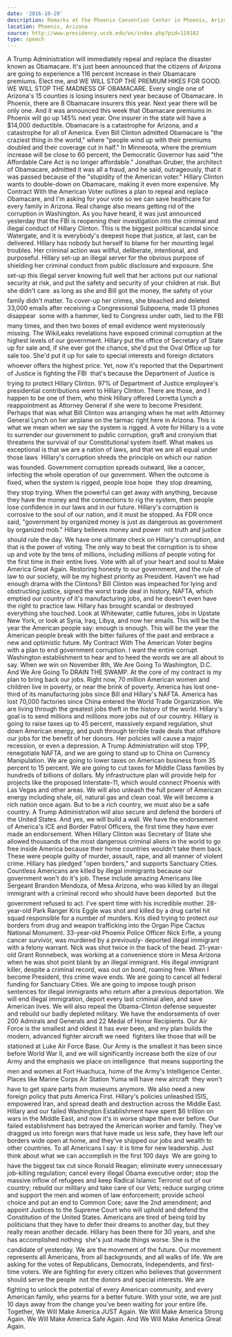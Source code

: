 ```yaml
---
date: '2016-10-29'
description: Remarks at the Phoenix Convention Center in Phoenix, Arizona
location: Phoenix, Arizona
source: http://www.presidency.ucsb.edu/ws/index.php?pid=119182
type: speech
---
```


A Trump Administration will immediately repeal and replace the disaster known as Obamacare. It's just been announced that the citizens of Arizona are going to experience a 116 percent increase in their Obamacare premiums. Elect me, and WE WILL STOP THE PREMIUM HIKES FOR GOOD. WE WILL STOP THE MADNESS OF OBAMACARE. Every single one of Arizona's 15 counties is losing insurers next year because of Obamacare. In Phoenix, there are 8 Obamacare insurers this year. Next year there will be only one. And it was announced this week that Obamacare premiums in Phoenix will go up 145% next year. One insurer in the state will have a $14,000 deductible. Obamacare is a catastrophe for Arizona, and a catastrophe for all of America. Even Bill Clinton admitted Obamacare is "the craziest thing in the world," where "people wind up with their premiums doubled and their coverage cut in half." In Minnesota, where the premium increase will be close to 60 percent, the Democratic Governor has said "the Affordable Care Act is no longer affordable." Jonathan Gruber, the architect of Obamacare, admitted it was all a fraud, and he said, outrageously, that it was passed because of the "stupidity of the American voter." Hillary Clinton wants to double-down on Obamacare, making it even more expensive. My Contract With the American Voter outlines a plan to repeal and replace Obamacare, and I'm asking for your vote so we can save healthcare for every family in Arizona. Real change also means getting rid of the corruption in Washington. As you have heard, it was just announced yesterday that the FBI is reopening their investigation into the criminal and illegal conduct of Hillary Clinton. This is the biggest political scandal since Watergate, and it is everybody's deepest hope that justice, at last, can be delivered. Hillary has nobody but herself to blame for her mounting legal troubles. Her criminal action was willful, deliberate, intentional, and purposeful. Hillary set-up an illegal server for the obvious purpose of shielding her criminal conduct from public disclosure  and exposure. She set-up this illegal server knowing full well that her actions put our national security at risk, and put the safety and security of your children at risk. But she didn't care  as long as she and Bill got the money, the safety of your family didn't matter. To cover-up her crimes, she bleached and deleted 33,000 emails after receiving a Congressional Subpoena, made 13 phones disappear  some with a hammer, lied to Congress under oath, lied to the FBI many times, and then two boxes of email evidence went mysteriously missing. The WikiLeaks revelations have exposed criminal corruption at the highest levels of our government. Hillary put the office of Secretary of State up for sale and, if she ever got the chance, she'd put the Oval Office up for sale too. She'd put it up for sale to special interests and foreign dictators  whoever offers the highest price. Yet, now it's reported that the Department of Justice is fighting the FBI  that's because the Department of Justice is trying to protect Hillary Clinton. 97% of Department of Justice employee's presidential contributions went to Hillary Clinton. There are those, and I happen to be one of them, who think Hillary offered Lorretta Lynch a reappointment as Attorney General if she were to become President. Perhaps that was what Bill Clinton was arranging when he met with Attorney General Lynch on her airplane on the tarmac right here in Arizona. This is what we mean when we say the system is rigged. A vote for Hillary is a vote to surrender our government to public corruption, graft and cronyism that threatens the survival of our Constitutional system itself. What makes us exceptional is that we are a nation of laws, and that we are all equal under those laws  Hillary's corruption shreds the principle on which our nation was founded. Government corruption spreads outward, like a cancer, infecting the whole operation of our government. When the outcome is fixed, when the system is rigged, people lose hope  they stop dreaming, they stop trying. When the powerful can get away with anything, because they have the money and the connections to rig the system, then people lose confidence in our laws and in our future. Hillary's corruption is corrosive to the soul of our nation, and it must be stopped. As FDR once said, "government by organized money is just as dangerous as government by organized mob." Hillary believes money and power  not truth and justice  should rule the day. We have one ultimate check on Hillary's corruption, and that is the power of voting. The only way to beat the corruption is to show up and vote by the tens of millions, including millions of people voting for the first time in their entire lives. Vote with all of your heart and soul to Make America Great Again. Restoring honesty to our government, and the rule of law to our society, will be my highest priority as President. Haven't we had enough drama with the Clintons? Bill Clinton was impeached for lying and obstructing justice, signed the worst trade deal in history, NAFTA, which emptied our country of it's manufacturing jobs, and he doesn't even have the right to practice law. Hillary has brought scandal or destroyed everything she touched. Look at Whitewater, cattle futures, jobs in Upstate New York, or look at Syria, Iraq, Libya, and now her emails. This will be the year the American people say: enough is enough. This will be the year the American people break with the bitter failures of the past and embrace a new and optimistic future. My Contract With The American Voter begins with a plan to end government corruption. I want the entire corrupt Washington establishment to hear and to heed the words we are all about to say. When we win on November 8th, We Are Going To Washington, D.C. And We Are Going To DRAIN THE SWAMP. At the core of my contract is my plan to bring back our jobs. Right now, 70 million American women and children live in poverty, or near the brink of poverty. America has lost one-third of its manufacturing jobs since Bill and Hillary's NAFTA. America has lost 70,000 factories since China entered the World Trade Organization. We are living through the greatest jobs theft in the history of the world. Hillary's goal is to send millions and millions more jobs out of our country. Hillary is going to raise taxes up to 45 percent, massively expand regulation, shut down American energy, and push through terrible trade deals that offshore our jobs for the benefit of her donors. Her policies will cause a major recession, or even a depression. A Trump Administration will stop TPP, renegotiate NAFTA, and we are going to stand up to China on Currency Manipulation. We are going to lower taxes on American business from 35 percent to 15 percent. We are going to cut taxes for Middle Class families by hundreds of billions of dollars. My infrastructure plan will provide help for projects like the proposed Interstate-11, which would connect Phoenix with Las Vegas and other areas. We will also unleash the full power of American energy including shale, oil, natural gas and clean coal. We will become a rich nation once again. But to be a rich country, we must also be a safe country. A Trump Administration will also secure and defend the borders of the United States. And yes, we will build a wall. We have the endorsement of America's ICE and Border Patrol Officers, the first time they have ever made an endorsement. When Hillary Clinton was Secretary of State she allowed thousands of the most dangerous criminal aliens in the world to go free inside America because their home countries wouldn't take them back. These were people guilty of murder, assault, rape, and all manner of violent crime. Hillary has pledged "open borders," and supports Sanctuary Cities. Countless Americans are killed by illegal immigrants because our government won't do it's job. These include amazing Americans like Sergeant Brandon Mendoza, of Mesa Arizona, who was killed by an illegal immigrant with a criminal record who should have been deported  but the government refused to act. I've spent time with his incredible mother. 28-year-old Park Ranger Kris Eggle was shot and killed by a drug cartel hit squad responsible for a number of murders. Kris died trying to protect our borders from drug and weapon trafficking into the Organ Pipe Cactus National Monument. 33-year-old Phoenix Police Officer Nick Erfle, a young cancer survivor, was murdered by a previously- deported illegal immigrant with a felony warrant. Nick was shot twice in the back of the head. 21-year-old Grant Ronnebeck, was working at a convenience store in Mesa Arizona when he was shot point blank by an illegal immigrant. His illegal immigrant killer, despite a criminal record, was out on bond, roaming free. When I become President, this crime wave ends. We are going to cancel all federal funding for Sanctuary Cities. We are going to impose tough prison sentences for illegal immigrants who return after a previous deportation. We will end illegal immigration, deport every last criminal alien, and save American lives. We will also repeal the Obama-Clinton defense sequester and rebuild our badly depleted military. We have the endorsements of over 200 Admirals and Generals and 22 Medal of Honor Recipients. Our Air Force is the smallest and oldest it has ever been, and my plan builds the modern, advanced fighter aircraft we need  fighters like those that will be stationed at Luke Air Force Base. Our Army is the smallest it has been since before World War II, and we will significantly increase both the size of our Army and the emphasis we place on intelligence  that means supporting the men and women at Fort Huachuca, home of the Army's Intelligence Center. Places like Marine Corps Air Station Yuma will have new aircraft  they won't have to get spare parts from museums anymore. We also need a new foreign policy that puts America First. Hillary's policies unleashed ISIS, empowered Iran, and spread death and destruction across the Middle East. Hillary and our failed Washington Establishment have spent $6 trillion on wars in the Middle East, and now it's in worse shape than ever before. Our failed establishment has betrayed the American worker and family. They've dragged us into foreign wars that have made us less safe, they have left our borders wide open at home, and they've shipped our jobs and wealth to other countries. To all Americans I say: it is time for new leadership. Just think about what we can accomplish in the first 100 days  We are going to have the biggest tax cut since Ronald Reagan; eliminate every unnecessary job-killing regulation; cancel every illegal Obama executive order; stop the massive inflow of refugees and keep Radical Islamic Terrorist out of our country; rebuild our military and take care of our Vets; reduce surging crime and support the men and women of law enforcement; provide school choice and put an end to Common Core; save the 2nd amendment; and appoint Justices to the Supreme Court who will uphold and defend the Constitution of the United States. Americans are tired of being told by politicians that they have to defer their dreams to another day, but they really mean another decade. Hillary has been there for 30 years, and she has accomplished nothing  she's just made things worse. She is the candidate of yesterday. We are the movement of the future. Our movement represents all Americans, from all backgrounds, and all walks of life. We are asking for the votes of Republicans, Democrats, Independents, and first-time voters. We are fighting for every citizen who believes that government should serve the people  not the donors and special interests. We are fighting to unlock the potential of every American community, and every American family, who yearns for a better future. With your vote, we are just 10 days away from the change you've been waiting for your entire life. Together, We Will Make America JUST Again. We Will Make America Strong Again. We Will Make America Safe Again. And We Will Make America Great Again.